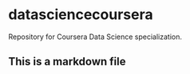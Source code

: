 # datasciencecoursera
Repository for Coursera Data Science specialization.

## This is a markdown file
